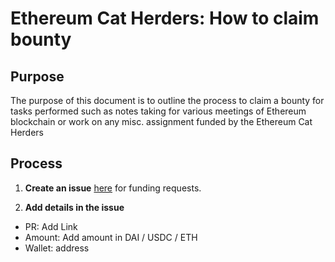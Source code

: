 # Ethereum Cat Herders: How to claim bounty

## Purpose
The purpose of this document is to outline the process to claim a bounty for tasks performed such as notes taking for various meetings of Ethereum blockchain or work on any misc. assignment funded by the Ethereum Cat Herders 

## Process

1. **Create an issue** [here](https://github.com/ethereum-cat-herders/funding/issues) for funding requests.

2. **Add details in the issue**
* PR: Add Link
* Amount: Add amount in DAI / USDC / ETH
* Wallet: address

